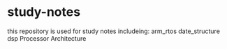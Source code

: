 # study-notes
this repository is used for study notes
includeing:
arm_rtos
date_structure
dsp
Processor Architecture
